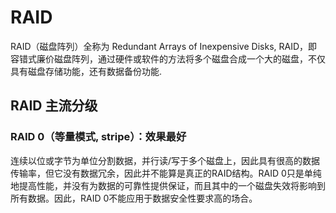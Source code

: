 # RAID
RAID（磁盘阵列）全称为 Redundant Arrays of Inexpensive Disks, RAID，即容错式廉价磁盘阵列，通过硬件或软件的方法将多个磁盘合成一个大的磁盘，不仅具有磁盘存储功能，还有数据备份功能.

## RAID 主流分级
### RAID 0（等量模式, stripe）：效果最好
连续以位或字节为单位分割数据，并行读/写于多个磁盘上，因此具有很高的数据传输率，但它没有数据冗余，因此并不能算是真正的RAID结构。RAID 0只是单纯地提高性能，并没有为数据的可靠性提供保证，而且其中的一个磁盘失效将影响到所有数据。因此，RAID 0不能应用于数据安全性要求高的场合。